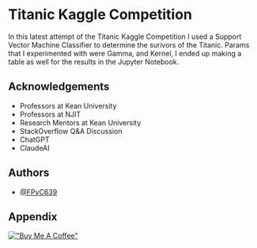 
# Titanic Kaggle Competition

In this latest attempt of the Titanic Kaggle Competition I used a Support Vector Machine Classifier to determine the surivors of the Titanic. Params that I experimented with were Gamma, and Kernel, I ended up making a table as well for the results in the Jupyter Notebook.





## Acknowledgements

 - Professors at Kean University
 - Professors at NJIT
 - Research Mentors at Kean University
 - StackOverflow Q&A Discussion
 - ChatGPT
 - ClaudeAI


## Authors

- [@FPyC639](https://github.com/FPyC639)


## Appendix

[!["Buy Me A Coffee"](https://www.buymeacoffee.com/assets/img/custom_images/orange_img.png)](https://www.buymeacoffee.com/joseserra8x)
